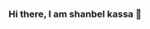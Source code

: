 ### Hi there, I am shanbel kassa 👋


<!-- **shanbel-kassa/shanbel-kassa** is a ✨ _special_ ✨ repository because its `README.md` (this file) appears on your GitHub profile.

Here are some ideas to get you started:

- 🔭 I’m currently working on perago inforamation system
- 🌱 I’m currently learning ReactJs
- 👯 I’m looking to collaborate on scacsac
- 🤔 I’m looking for help with dasd
- 💬 Ask me about asd
- 📫 How to reach me: shanbelkassa1887@gmail.com
- 😄 Pronouns:sfssfsd
- ⚡ Fun fact: a -->


